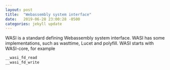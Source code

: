 ```yaml
---
layout: post
title:  "Webassembly system interface"
date:   2019-06-28 23:00:28 -0500
categories: jekyll update
---
```


WASI is a standard defining Webassembly system interface. WASI has some implementations, such as wasttime, Lucet and polyfill. WASI starts with WASI-core, for example

```rust
__wasi_fd_read
__wasi_fd_write
```
